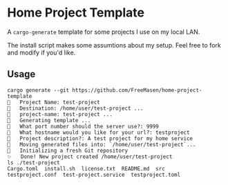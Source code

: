 # Home Project Template

A `cargo-generate` template for some projects I use on my local LAN.


The install script makes some assumtions about my setup. Feel free to fork and 
modify if you'd like.

## Usage

```console
cargo generate --git https://github.com/FreeMasen/home-project-template
🤷   Project Name: test-project
🔧   Destination: /home/user/test-project ...
🔧   project-name: test-project ...
🔧   Generating template ...
🤷   What port number should the server use?: 9999
🤷   What hostname would you like for your url?: testproject
🤷   Project description?: A test project for my home service
🔧   Moving generated files into: `/home/user/test-project`...
🔧   Initializing a fresh Git repository
✨   Done! New project created /home/user/test-project
ls ./test-project
Cargo.toml  install.sh  license.txt  README.md  src
testproject.conf  test-project.service  testproject.toml

```

